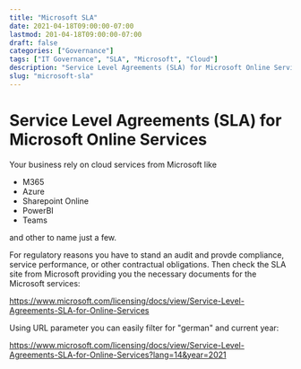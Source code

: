 ```yaml
---
title: "Microsoft SLA"
date: 2021-04-18T09:00:00-07:00
lastmod: 201-04-18T09:00:00-07:00
draft: false
categories: ["Governance"]
tags: ["IT Governance", "SLA", "Microsoft", "Cloud"]
description: "Service Level Agreements (SLA) for Microsoft Online Services"
slug: "microsoft-sla"
---
```


# Service Level Agreements (SLA) for Microsoft Online Services

Your business rely on cloud services from Microsoft like 

- M365
- Azure
- Sharepoint Online
- PowerBI
- Teams 

and other to name just a few.

For regulatory reasons you have to stand an audit and provde compliance, service performance, or other contractual obligations. Then check the SLA site from Microsoft providing you the necessary documents for the Microsoft services:

https://www.microsoft.com/licensing/docs/view/Service-Level-Agreements-SLA-for-Online-Services

Using URL parameter you can easily filter for "german" and current year:

https://www.microsoft.com/licensing/docs/view/Service-Level-Agreements-SLA-for-Online-Services?lang=14&year=2021